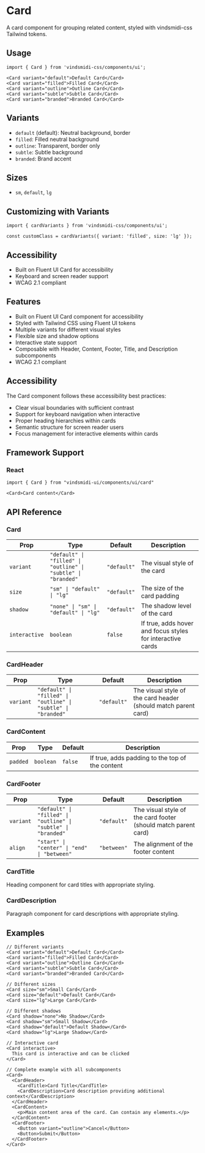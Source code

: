 # Card

A card component for grouping related content, styled with vindsmidi-css Tailwind tokens.

## Usage

```tsx
import { Card } from 'vindsmidi-css/components/ui';

<Card variant="default">Default Card</Card>
<Card variant="filled">Filled Card</Card>
<Card variant="outline">Outline Card</Card>
<Card variant="subtle">Subtle Card</Card>
<Card variant="branded">Branded Card</Card>
```

## Variants

- `default` (default): Neutral background, border
- `filled`: Filled neutral background
- `outline`: Transparent, border only
- `subtle`: Subtle background
- `branded`: Brand accent

## Sizes

- `sm`, `default`, `lg`

## Customizing with Variants

```tsx
import { cardVariants } from 'vindsmidi-css/components/ui';

const customClass = cardVariants({ variant: 'filled', size: 'lg' });
```

## Accessibility

- Built on Fluent UI Card for accessibility
- Keyboard and screen reader support
- WCAG 2.1 compliant

## Features

- Built on Fluent UI Card component for accessibility
- Styled with Tailwind CSS using Fluent UI tokens
- Multiple variants for different visual styles
- Flexible size and shadow options
- Interactive state support
- Composable with Header, Content, Footer, Title, and Description subcomponents
- WCAG 2.1 compliant

## Accessibility

The Card component follows these accessibility best practices:

- Clear visual boundaries with sufficient contrast
- Support for keyboard navigation when interactive
- Proper heading hierarchies within cards
- Semantic structure for screen reader users
- Focus management for interactive elements within cards

## Framework Support

### React

```tsx
import { Card } from "vindsmidi-ui/components/ui/card"

<Card>Card content</Card>
```

## API Reference

### Card

| Prop | Type | Default | Description |
|------|------|---------|-------------|
| `variant` | `"default" \| "filled" \| "outline" \| "subtle" \| "branded"` | `"default"` | The visual style of the card |
| `size` | `"sm" \| "default" \| "lg"` | `"default"` | The size of the card padding |
| `shadow` | `"none" \| "sm" \| "default" \| "lg"` | `"default"` | The shadow level of the card |
| `interactive` | `boolean` | `false` | If true, adds hover and focus styles for interactive cards |

### CardHeader

| Prop | Type | Default | Description |
|------|------|---------|-------------|
| `variant` | `"default" \| "filled" \| "outline" \| "subtle" \| "branded"` | `"default"` | The visual style of the card header (should match parent card) |

### CardContent

| Prop | Type | Default | Description |
|------|------|---------|-------------|
| `padded` | `boolean` | `false` | If true, adds padding to the top of the content |

### CardFooter

| Prop | Type | Default | Description |
|------|------|---------|-------------|
| `variant` | `"default" \| "filled" \| "outline" \| "subtle" \| "branded"` | `"default"` | The visual style of the card footer (should match parent card) |
| `align` | `"start" \| "center" \| "end" \| "between"` | `"between"` | The alignment of the footer content |

### CardTitle

Heading component for card titles with appropriate styling.

### CardDescription

Paragraph component for card descriptions with appropriate styling.

## Examples

```tsx
// Different variants
<Card variant="default">Default Card</Card>
<Card variant="filled">Filled Card</Card>
<Card variant="outline">Outline Card</Card>
<Card variant="subtle">Subtle Card</Card>
<Card variant="branded">Branded Card</Card>

// Different sizes
<Card size="sm">Small Card</Card>
<Card size="default">Default Card</Card>
<Card size="lg">Large Card</Card>

// Different shadows
<Card shadow="none">No Shadow</Card>
<Card shadow="sm">Small Shadow</Card>
<Card shadow="default">Default Shadow</Card>
<Card shadow="lg">Large Shadow</Card>

// Interactive card
<Card interactive>
  This card is interactive and can be clicked
</Card>

// Complete example with all subcomponents
<Card>
  <CardHeader>
    <CardTitle>Card Title</CardTitle>
    <CardDescription>Card description providing additional context</CardDescription>
  </CardHeader>
  <CardContent>
    <p>Main content area of the card. Can contain any elements.</p>
  </CardContent>
  <CardFooter>
    <Button variant="outline">Cancel</Button>
    <Button>Submit</Button>
  </CardFooter>
</Card>
``` 